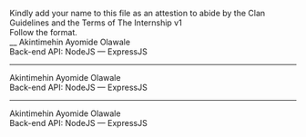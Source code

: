 
Kindly add your name to this file as an attestion to abide by the Clan Guidelines and the Terms of The Internship v1
<br/> Follow the format.<br/> 
__
Akintimehin Ayomide Olawale<br/>
Back-end API: NodeJS — ExpressJS
___
Akintimehin Ayomide Olawale<br/>
Back-end API: NodeJS — ExpressJS
___
Akintimehin Ayomide Olawale<br/>
Back-end API: NodeJS — ExpressJS
